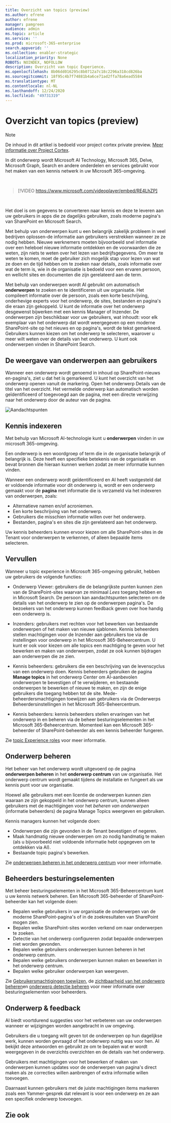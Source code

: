 ```yaml
---
title: Overzicht van topics (preview)
ms.author: efrene
author: efrene
manager: pamgreen
audience: admin
ms.topic: article
ms.service: ''
ms.prod: microsoft-365-enterprise
search.appverid: ''
ms.collection: enabler-strategic
localization_priority: None
ROBOTS: NOINDEX, NOFOLLOW
description: Overzicht van topic Experience.
ms.openlocfilehash: 8b06dd016295c8b0712a7c18c2296a318cd826ba
ms.sourcegitcommit: 18f95c4b7f74881b4a6ce71ad2ffa78a6ead5584
ms.translationtype: MT
ms.contentlocale: nl-NL
ms.lasthandoff: 12/24/2020
ms.locfileid: "49731319"
---
```

# <a name="topic-experiences-overview-preview"></a>Overzicht van topics (preview)

> [!Note] 
> De inhoud in dit artikel is bedoeld voor project cortex private preview. [Meer informatie over Project Cortex](https://aka.ms/projectcortex).

In dit onderwerp wordt Microsoft AI Technology, Microsoft 365, Delve, Microsoft Graph, Search en andere onderdelen en services gebruikt voor het maken van een kennis netwerk in uw Microsoft 365-omgeving. 

</br>

> [!VIDEO https://www.microsoft.com/videoplayer/embed/RE4LhZP]  

</br>

Het doel is om gegevens te converteren naar kennis en deze te leveren aan uw gebruikers in apps die ze dagelijks gebruiken, zoals moderne pagina's van SharePoint en Microsoft Search.

Met behulp van onderwerpen kunt u een belangrijk zakelijk probleem in veel bedrijven oplossen-de informatie aan gebruikers verstrekken wanneer ze ze nodig hebben. Nieuwe werknemers moeten bijvoorbeeld snel informatie over een heleboel nieuwe informatie ontdekken en de voorwaarden die ze weten, zijn niets te weten over het lezen van bedrijfsgegevens. Om meer te weten te komen, moet de gebruiker zich mogelijk stap voor lezen van wat ze doen en de tijd hebben om te zoeken naar details, zoals informatie over wat de term is, wie in de organisatie is bedoeld voor een ervaren persoon, en wellicht sites en documenten die zijn gerelateerd aan de term.

Met behulp van onderwerpen wordt AI gebruikt om automatisch **onderwerpen** te zoeken en te identificeren uit uw organisatie. Het compileert informatie over de persoon, zoals een korte beschrijving, onderhevige experts voor het onderwerp, de sites, bestanden en pagina's die eraan zijn gekoppeld. U kunt de informatie over het onderwerp desgewenst bijwerken met een kennis Manager of Inzender. De onderwerpen zijn beschikbaar voor uw gebruikers, wat inhoudt: voor elk exemplaar van het onderwerp dat wordt weergegeven op een moderne SharePoint-site op het nieuws en op pagina's, wordt de tekst gemarkeerd. Gebruikers kunnen kiezen om het onderwerp te selecteren, waarover u meer wilt weten over de details van het onderwerp. U kunt ook onderwerpen vinden in SharePoint Search.


## <a name="how-topics-are-displayed-to-users"></a>De weergave van onderwerpen aan gebruikers

Wanneer een onderwerp wordt genoemd in inhoud op SharePoint-nieuws en-pagina's, ziet u dat het is gemarkeerd. U kunt het overzicht van het onderwerp openen vanuit de markering. Open het onderwerp Details van de titel van het overzicht. Het vermelde onderwerp kan automatisch worden geïdentificeerd of toegevoegd aan de pagina, met een directe verwijzing naar het onderwerp door de auteur van de pagina. 

   ![Aandachtspunten](../media/knowledge-management/saturn.png) </br> 


## <a name="knowledge-indexing"></a>Kennis indexeren

Met behulp van Microsoft AI-technologie kunt u **onderwerpen** vinden in uw microsoft 365-omgeving.

Een onderwerp is een woordgroep of term die in de organisatie belangrijk of belangrijk is. Deze heeft een specifieke betekenis van de organisatie en bevat bronnen die hieraan kunnen werken zodat ze meer informatie kunnen vinden.

Wanneer een onderwerp wordt geïdentificeerd en AI heeft vastgesteld dat er voldoende informatie voor dit onderwerp is, wordt er een onderwerp gemaakt voor de **pagina** met informatie die is verzameld via het indexeren van onderwerpen, zoals:

- Alternatieve namen en/of acroniemen.
- Een korte beschrijving van het onderwerp.
- Gebruikers die misschien informatie willen over het onderwerp.
- Bestanden, pagina's en sites die zijn gerelateerd aan het onderwerp.

Uw kennis beheerders kunnen ervoor kiezen om alle SharePoint-sites in de Tenant voor onderwerpen te verkennen, of alleen bepaalde items selecteren.

## <a name="roles"></a>Vervullen

Wanneer u topic experience in Microsoft 365-omgeving gebruikt, hebben uw gebruikers de volgende functies:

- Onderwerp Viewer: gebruikers die de belangrijkste punten kunnen zien van de SharePoint-sites waarvan ze minimaal *Lees* toegang hebben en in Microsoft Search. De persoon kan aandachtspunten selecteren om de details van het onderwerp te zien op de onderwerpen pagina's. De bezoekers van het onderwerp kunnen feedback geven over hoe handig een onderwerp is.

- Inzenders: gebruikers met rechten voor het bewerken van bestaande onderwerpen of het maken van nieuwe sjablonen. Kennis beheerders stellen machtigingen voor de Inzender aan gebruikers toe via de instellingen voor onderwerp in het Microsoft 365-Beheercentrum. U kunt er ook voor kiezen om alle topics een machtiging te geven voor het bewerken en maken van onderwerpen, zodat ze ook kunnen bijdragen aan onderwerpen die ze zien.

- Kennis beheerders: gebruikers die een beschrijving van de levenscyclus van een onderwerp doen. Kennis beheerders gebruiken de pagina **Manage topics** in het onderwerp Center om AI-aanbevolen onderwerpen te bevestigen of te verwijderen, en bestaande onderwerpen te bewerken of nieuwe te maken, en zijn de enige gebruikers die toegang hebben tot de site. Mede-beheerdersmachtigingen toewijzen aan gebruikers via de Onderwerps Beheerdersinstellingen in het Microsoft 365-Beheercentrum. 

- Kennis beheerders: kennis beheerders stellen ervaringen van het onderwerp in en beheren via de beheer besturingselementen in het Microsoft 365-Beheercentrum. Momenteel kan een Microsoft 365-beheerder of SharePoint-beheerder als een kennis beheerder fungeren.

Zie [topic Experience roles](topic-experiences-roles.md) voor meer informatie.

## <a name="topic-management"></a>Onderwerp beheren

Het beheer van het onderwerp wordt uitgevoerd op de pagina **onderwerpen beheren** in het **onderwerp centrum** van uw organisatie. Het onderwerp centrum wordt gemaakt tijdens de installatie en fungeert als uw kennis punt voor uw organisatie. 

Hoewel alle gebruikers met een licentie de onderwerpen kunnen zien waaraan ze zijn gekoppeld in het onderwerp centrum, kunnen alleen gebruikers met de machtigingen voor het *beheren van onderwerpen* (informatie beheerders) de pagina Manage Topics weergeven en gebruiken.

Kennis managers kunnen het volgende doen:

- Onderwerpen die zijn gevonden in de Tenant bevestigen of negeren.
- Maak handmatig nieuwe onderwerpen om zo nodig handmatig te maken (als u bijvoorbeeld niet voldoende informatie hebt opgegeven om te ontdekken via AI).
- Bestaande topic pagina's bewerken.</br>

Zie [onderwerpen beheren in het onderwerp centrum](manage-topics.md) voor meer informatie.  


## <a name="admin-controls"></a>Beheerders besturingselementen

Met beheer besturingselementen in het Microsoft 365-Beheercentrum kunt u uw kennis netwerk beheren. Een Microsoft 365-beheerder of SharePoint-beheerder kan het volgende doen:

- Bepalen welke gebruikers in uw organisatie de onderwerpen van de moderne SharePoint-pagina's of in de zoekresultaten van SharePoint mogen zien.
- Bepalen welke SharePoint-sites worden verkend om naar onderwerpen te zoeken.
- Detectie van het onderwerp configureren zodat bepaalde onderwerpen niet worden gevonden.
- Bepalen welke gebruikers onderwerpen kunnen beheren in het onderwerp centrum.
- Bepalen welke gebruikers onderwerpen kunnen maken en bewerken in het onderwerp centrum.
- Bepalen welke gebruiker onderwerpen kan weergeven.

Zie [Gebruikersmachtigingen toewijzen](https://docs.microsoft.com/microsoft-365/knowledge/plan-topic-experiences#user-permissions), de [zichtbaarheid van het onderwerp beheren](https://docs.microsoft.com/microsoft-365/knowledge/topic-experiences-knowledge-rules)en [onderwerp detectie beheren](https://docs.microsoft.com/microsoft-365/knowledge/topic-experiences-discovery) voor meer informatie over besturingselementen voor beheerders.

## <a name="topic-curation--feedback"></a>Onderwerp & feedback

AI biedt voortdurend suggesties voor het verbeteren van uw onderwerpen wanneer er wijzigingen worden aangebracht in uw omgeving. 

Gebruikers die u toegang wilt geven tot de onderwerpen op hun dagelijkse werk, kunnen worden gevraagd of het onderwerp nuttig was voor hen. AI bekijkt deze antwoorden en gebruikt ze om te bepalen wat er wordt weergegeven in de overzichts overzichten en de details van het onderwerp.

Gebruikers met machtigingen voor het bewerken of maken van onderwerpen kunnen updates voor de onderwerpen van pagina's direct maken als ze correcties willen aanbrengen of extra informatie willen toevoegen. 

Daarnaast kunnen gebruikers met de juiste machtigingen items markeren zoals een Yammer-gesprek dat relevant is voor een onderwerp en ze aan een specifiek onderwerp toevoegen. 


## <a name="see-also"></a>Zie ook

